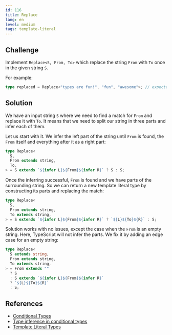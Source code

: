 ```yaml
---
id: 116
title: Replace
lang: en
level: medium
tags: template-literal
---
```


## Challenge

Implement `Replace<S, From, To>` which replace the string `From` with `To` once
in the given string `S`.

For example:

```ts
type replaced = Replace<"types are fun!", "fun", "awesome">; // expected to be 'types are awesome!'
```

## Solution

We have an input string `S` where we need to find a match for `From` and replace
it with `To`. It means that we need to split our string in three parts and infer
each of them.

Let us start with it. We infer the left part of the string until `From` is
found, the `From` itself and everything after it as a right part:

```ts
type Replace<
  S,
  From extends string,
  To,
> = S extends `${infer L}${From}${infer R}` ? S : S;
```

Once the inferring successful, `From` is found and we have parts of the
surrounding string. So we can return a new template literal type by constructing
its parts and replacing the match:

```ts
type Replace<
  S,
  From extends string,
  To extends string,
> = S extends `${infer L}${From}${infer R}` ? `${L}${To}${R}` : S;
```

Solution works with no issues, except the case when the `From` is an empty
string. Here, TypeScript will not infer the parts. We fix it by adding an edge
case for an empty string:

```ts
type Replace<
  S extends string,
  From extends string,
  To extends string,
> = From extends ""
  ? S
  : S extends `${infer L}${From}${infer R}`
  ? `${L}${To}${R}`
  : S;
```

## References

- [Conditional Types](https://www.typescriptlang.org/docs/handbook/2/conditional-types.html)
- [Type inference in conditional types](https://www.typescriptlang.org/docs/handbook/2/conditional-types.html#inferring-within-conditional-types)
- [Template Literal Types](https://www.typescriptlang.org/docs/handbook/release-notes/typescript-4-1.html#template-literal-types)
